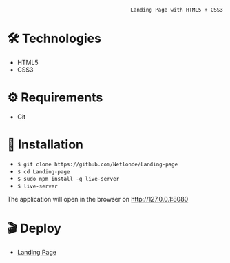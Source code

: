                                             Landing Page with HTML5 + CSS3

# :hammer_and_wrench: Technologies
<ul>
  <li>HTML5</li>
  <li>CSS3</li>
</ul>

# :gear: Requirements

<ul>
  <li>Git</li>
</ul>

# :rocket: Installation
<ul>
  <li><code>$ git clone https://github.com/Netlonde/Landing-page</code></li> 
  <li><code>$ cd Landing-page</code></li>
  <li><code>$ sudo npm install -g live-server</code></li>
  <li><code>$ live-server</code></li>
</ul>

The application will open in the browser on http://127.0.0.1:8080

# :clapper: Deploy

<ul>
  <li>
    <a href="https://landingpagecarlosdev.netlify.app//">Landing Page</a>
  </li>
</ul>

